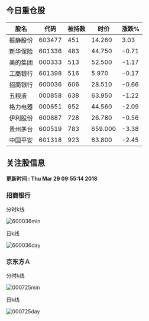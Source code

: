 
## 今日重仓股 

|股名|代码|被持数|时价|涨跌%|
|---|---|---|---|---|
|振静股份|603477|451|14.260|3.03|
|新华保险|601336|483|44.750|-0.71|
|美的集团|000333|513|52.500|-1.17|
|工商银行|601398|516|5.970|-0.17|
|招商银行|600036|606|28.510|-0.66|
|五粮液|000858|638|63.950|-1.22|
|格力电器|000651|652|44.560|-2.09|
|伊利股份|600887|728|26.780|-0.56|
|贵州茅台|600519|783|659.000|-3.38|
|中国平安|601318|923|63.800|-2.45|

## 关注股信息
**更新时间 : Thu Mar 29 09:55:14 2018**
### 招商银行 
分时k线

![600036min](http://image.sinajs.cn/newchart/min/n/sh600036.gif)

日k线

![600036day](http://image.sinajs.cn/newchart/daily/n/sh600036.gif)

### 京东方Ａ 
分时k线

![000725min](http://image.sinajs.cn/newchart/min/n/sz000725.gif)

日k线

![000725day](http://image.sinajs.cn/newchart/daily/n/sz000725.gif)
